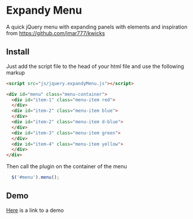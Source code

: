 # Expandy Menu
A quick jQuery menu with expanding panels with elements and inspiration from https://github.com/jmar777/kwicks

## Install 

Just add the script file to the head of your html file and use the following markup

```html
<script src="js/jquery.expandyMenu.js"></script>

<div id="menu" class="menu-container">
  <div id="item-1" class="menu-item red">
  </div>
  <div id="item-2" class="menu-item blue">
  </div>
  <div id="item-2" class="menu-item d-blue">
  </div>
  <div id="item-3" class="menu-item green">
  </div>
  <div id="item-4" class="menu-item yellow">
  </div>
</div>
```

Then call the plugin on the container of the menu

```js
  $('#menu').menu();
```


## Demo 
[Here](http://codepen.io/Chilledson/full/gwPZPm) is a link to a demo 


